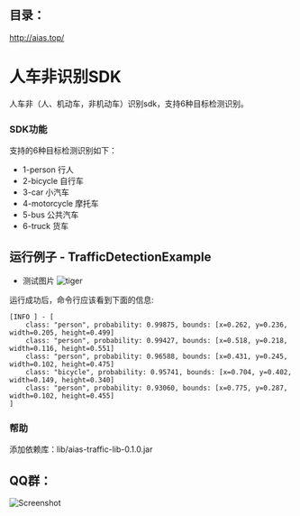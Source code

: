 ## 目录：
http://aias.top/

# 人车非识别SDK
人车非（人、机动车，非机动车）识别sdk，支持6种目标检测识别。

### SDK功能
支持的6种目标检测识别如下：    
- 1-person 行人 
- 2-bicycle 自行车 
- 3-car 小汽车 
- 4-motorcycle 摩托车 
- 5-bus 公共汽车
- 6-truck 货车

## 运行例子 - TrafficDetectionExample
- 测试图片
![tiger](https://djl-model.oss-cn-hongkong.aliyuncs.com/AIAS/traffic_sdk/result.png)

运行成功后，命令行应该看到下面的信息:
```text
[INFO ] - [
	class: "person", probability: 0.99875, bounds: [x=0.262, y=0.236, width=0.205, height=0.499]
	class: "person", probability: 0.99427, bounds: [x=0.518, y=0.218, width=0.116, height=0.551]
	class: "person", probability: 0.96588, bounds: [x=0.431, y=0.245, width=0.102, height=0.475]
	class: "bicycle", probability: 0.95741, bounds: [x=0.704, y=0.402, width=0.149, height=0.340]
	class: "person", probability: 0.93060, bounds: [x=0.775, y=0.287, width=0.102, height=0.455]
]
```

### 帮助 
添加依赖库：lib/aias-traffic-lib-0.1.0.jar

## QQ群：
![Screenshot](https://djl-model.oss-cn-hongkong.aliyuncs.com/AIAS/OCR/OCR_QQ.png)
